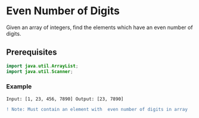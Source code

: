 # Even Number of Digits
Given an array of integers, find the elements which have an even number of digits.
## Prerequisites
~~~java
import java.util.ArrayList;
import java.util.Scanner;
~~~
### Example
```
Input: [1, 23, 456, 7890] Output: [23, 7890]
```
```diff
! Note: Must contain an element with  even number of digits in array
```